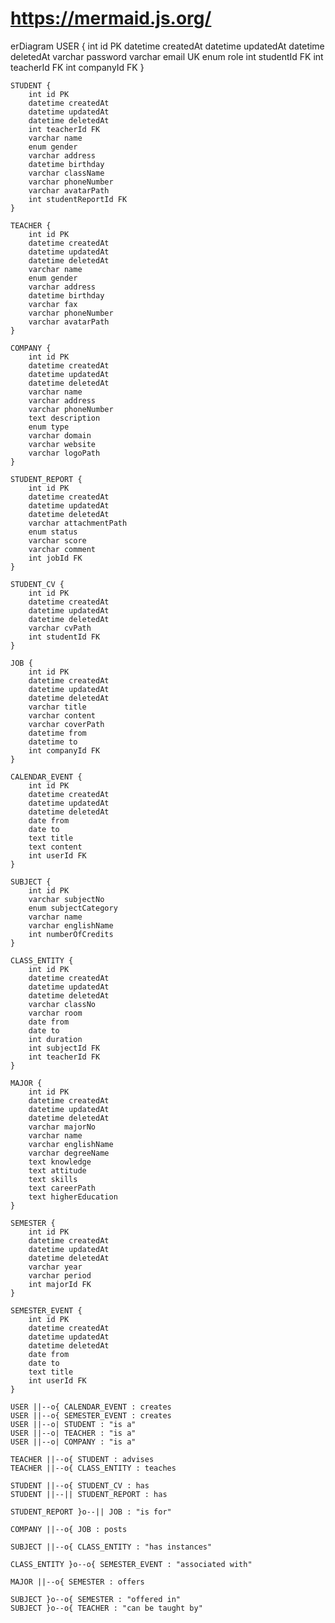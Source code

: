 # https://mermaid.js.org/

erDiagram
USER {
int id PK
datetime createdAt
datetime updatedAt
datetime deletedAt
varchar password
varchar email UK
enum role
int studentId FK
int teacherId FK
int companyId FK
}

    STUDENT {
        int id PK
        datetime createdAt
        datetime updatedAt
        datetime deletedAt
        int teacherId FK
        varchar name
        enum gender
        varchar address
        datetime birthday
        varchar className
        varchar phoneNumber
        varchar avatarPath
        int studentReportId FK
    }

    TEACHER {
        int id PK
        datetime createdAt
        datetime updatedAt
        datetime deletedAt
        varchar name
        enum gender
        varchar address
        datetime birthday
        varchar fax
        varchar phoneNumber
        varchar avatarPath
    }

    COMPANY {
        int id PK
        datetime createdAt
        datetime updatedAt
        datetime deletedAt
        varchar name
        varchar address
        varchar phoneNumber
        text description
        enum type
        varchar domain
        varchar website
        varchar logoPath
    }

    STUDENT_REPORT {
        int id PK
        datetime createdAt
        datetime updatedAt
        datetime deletedAt
        varchar attachmentPath
        enum status
        varchar score
        varchar comment
        int jobId FK
    }

    STUDENT_CV {
        int id PK
        datetime createdAt
        datetime updatedAt
        datetime deletedAt
        varchar cvPath
        int studentId FK
    }

    JOB {
        int id PK
        datetime createdAt
        datetime updatedAt
        datetime deletedAt
        varchar title
        varchar content
        varchar coverPath
        datetime from
        datetime to
        int companyId FK
    }

    CALENDAR_EVENT {
        int id PK
        datetime createdAt
        datetime updatedAt
        datetime deletedAt
        date from
        date to
        text title
        text content
        int userId FK
    }

    SUBJECT {
        int id PK
        varchar subjectNo
        enum subjectCategory
        varchar name
        varchar englishName
        int numberOfCredits
    }

    CLASS_ENTITY {
        int id PK
        datetime createdAt
        datetime updatedAt
        datetime deletedAt
        varchar classNo
        varchar room
        date from
        date to
        int duration
        int subjectId FK
        int teacherId FK
    }

    MAJOR {
        int id PK
        datetime createdAt
        datetime updatedAt
        datetime deletedAt
        varchar majorNo
        varchar name
        varchar englishName
        varchar degreeName
        text knowledge
        text attitude
        text skills
        text careerPath
        text higherEducation
    }

    SEMESTER {
        int id PK
        datetime createdAt
        datetime updatedAt
        datetime deletedAt
        varchar year
        varchar period
        int majorId FK
    }

    SEMESTER_EVENT {
        int id PK
        datetime createdAt
        datetime updatedAt
        datetime deletedAt
        date from
        date to
        text title
        int userId FK
    }

    USER ||--o{ CALENDAR_EVENT : creates
    USER ||--o{ SEMESTER_EVENT : creates
    USER ||--o| STUDENT : "is a"
    USER ||--o| TEACHER : "is a"
    USER ||--o| COMPANY : "is a"

    TEACHER ||--o{ STUDENT : advises
    TEACHER ||--o{ CLASS_ENTITY : teaches

    STUDENT ||--o{ STUDENT_CV : has
    STUDENT ||--|| STUDENT_REPORT : has

    STUDENT_REPORT }o--|| JOB : "is for"

    COMPANY ||--o{ JOB : posts

    SUBJECT ||--o{ CLASS_ENTITY : "has instances"

    CLASS_ENTITY }o--o{ SEMESTER_EVENT : "associated with"

    MAJOR ||--o{ SEMESTER : offers

    SUBJECT }o--o{ SEMESTER : "offered in"
    SUBJECT }o--o{ TEACHER : "can be taught by"
